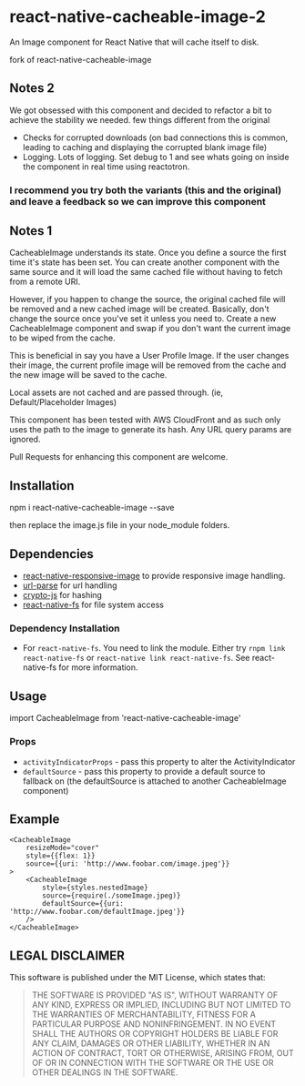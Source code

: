 # react-native-cacheable-image-2
An Image component for React Native that will cache itself to disk.

fork of react-native-cacheable-image

## Notes 2
We got obsessed with this component and decided to refactor a bit to achieve the stability we needed.
few things different from the original
- Checks for corrupted downloads (on bad connections this is common, leading to caching and displaying the corrupted blank image file)
- Logging. Lots of logging. Set debug to 1 and see whats going on inside the component in real time using reactotron.

### I recommend you try both the variants (this and the original) and leave a feedback so we can improve this component

## Notes 1
CacheableImage understands its state. Once you define a source the first time it's state has been set. You can create another component with the same source and it will load the same cached file without having to fetch from a remote URI.

However, if you happen to change the source, the original cached file will be removed and a new cached image will be created. Basically, don't change the source once you've set it unless you need to. Create a new CacheableImage component and swap if you don't want the current image to be wiped from the cache.

This is beneficial in say you have a User Profile Image.  If the user changes their image, the current profile image will be removed from the cache and the new image will be saved to the cache.

Local assets are not cached and are passed through. (ie, Default/Placeholder Images)

This component has been tested with AWS CloudFront and as such only uses the path to the image to generate its hash. Any URL query params are ignored.

Pull Requests for enhancing this component are welcome.



## Installation
npm i react-native-cacheable-image --save

then replace the image.js file in your node_module folders.

## Dependencies
- [react-native-responsive-image](https://github.com/Dharmoslap/react-native-responsive-image) to provide responsive image handling.
- [url-parse](https://github.com/unshiftio/url-parse) for url handling
- [crypto-js](https://github.com/brix/crypto-js) for hashing
- [react-native-fs](https://github.com/johanneslumpe/react-native-fs) for file system access

### Dependency Installation
- For `react-native-fs`. You need to link the module. Either try `rnpm link react-native-fs` or `react-native link react-native-fs`. See react-native-fs for more information.

## Usage
import CacheableImage from 'react-native-cacheable-image'

### Props

* `activityIndicatorProps` - pass this property to alter the ActivityIndicator
* `defaultSource`           - pass this property to provide a default source to fallback on (the defaultSource is attached to another CacheableImage component)


## Example

    <CacheableImage
        resizeMode="cover"
        style={{flex: 1}}
        source={{uri: 'http://www.foobar.com/image.jpeg'}}
    >
	    <CacheableImage
            style={styles.nestedImage}
            source={require(./someImage.jpeg)}
            defaultSource={{uri: 'http://www.foobar.com/defaultImage.jpeg'}}
        />
    </CacheableImage>


LEGAL DISCLAIMER
----------------

This software is published under the MIT License, which states that:

> THE SOFTWARE IS PROVIDED "AS IS", WITHOUT WARRANTY OF ANY KIND, EXPRESS OR
> IMPLIED, INCLUDING BUT NOT LIMITED TO THE WARRANTIES OF MERCHANTABILITY,
> FITNESS FOR A PARTICULAR PURPOSE AND NONINFRINGEMENT. IN NO EVENT SHALL THE
> AUTHORS OR COPYRIGHT HOLDERS BE LIABLE FOR ANY CLAIM, DAMAGES OR OTHER
> LIABILITY, WHETHER IN AN ACTION OF CONTRACT, TORT OR OTHERWISE, ARISING FROM,
> OUT OF OR IN CONNECTION WITH THE SOFTWARE OR THE USE OR OTHER DEALINGS IN THE
> SOFTWARE.

